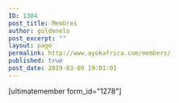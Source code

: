 ```yaml
---
ID: 1384
post_title: Membres
author: goldenelo
post_excerpt: ""
layout: page
permalink: http://www.ayokafrica.com/members/
published: true
post_date: 2019-03-09 19:01:01
---
```

[ultimatemember form_id="1278"]